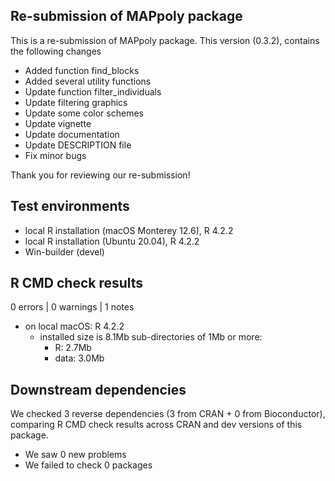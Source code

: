 ## Re-submission of MAPpoly package

This is a re-submission of MAPpoly package. This version (0.3.2), contains the following changes

  - Added function find_blocks
  - Added several utility functions
  - Update function filter_individuals
  - Update filtering graphics
  - Update some color schemes
  - Update vignette
  - Update documentation 
  - Update DESCRIPTION file
  - Fix minor bugs 

Thank you for reviewing our re-submission!

## Test environments
* local R installation (macOS Monterey 12.6), R 4.2.2
* local R installation (Ubuntu 20.04), R 4.2.2
* Win-builder (devel)

## R CMD check results 

0 errors | 0 warnings | 1 notes

 - on local macOS: R 4.2.2
   * installed size is 8.1Mb
     sub-directories of 1Mb or more:
       * R:      2.7Mb
       * data:   3.0Mb
       

   
## Downstream dependencies

We checked 3 reverse dependencies (3 from CRAN + 0 from Bioconductor), comparing R CMD check results across CRAN and dev versions of this package.

 * We saw 0 new problems
 * We failed to check 0 packages
